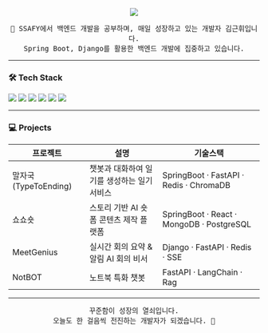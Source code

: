 <p align="center">
  <img src="https://capsule-render.vercel.app/api?type=waving&color=gradient&height=180&section=header&text=Hi!%20I'm%20김근휘&fontSize=40&fontColor=ffffff" />
</p>

<p align="center">
  <samp>
    🌱 SSAFY에서 백엔드 개발을 공부하며, 매일 성장하고 있는 개발자 김근휘입니다.<br>
    Spring Boot, Django를 활용한 백엔드 개발에 집중하고 있습니다.
  </samp>
</p>

---

### 🛠️ Tech Stack
<p>
  <img src="https://img.shields.io/badge/Java-007396?style=flat&logo=java&logoColor=white"/>
  <img src="https://img.shields.io/badge/Spring Boot-6DB33F?style=flat&logo=springboot&logoColor=white"/>
  <img src="https://img.shields.io/badge/Django-092E20?style=flat&logo=django&logoColor=white"/>
  <img src="https://img.shields.io/badge/MySQL-4479A1?style=flat&logo=mysql&logoColor=white"/>
  <img src="https://img.shields.io/badge/Redis-DC382D?style=flat&logo=redis&logoColor=white"/>
  <img src="https://img.shields.io/badge/Docker-2496ED?style=flat&logo=docker&logoColor=white"/>
</p>

---


### 💻 Projects

| 프로젝트 | 설명 | 기술스택 |
|----------|------|----------|
| 말자국 (TypeToEnding) | 챗봇과 대화하여 일기를 생성하는 일기 서비스 | SpringBoot · FastAPI · Redis · ChromaDB |
| 쇼쇼숏 | 스토리 기반 AI 숏폼 콘텐츠 제작 플랫폼 | SpringBoot · React · MongoDB · PostgreSQL |
| MeetGenius | 실시간 회의 요약 & 알림 AI 회의 비서 | Django · FastAPI · Redis · SSE |
| NotBOT | 노트북 특화 챗봇 | FastAPI · LangChain · Rag |

---

<p align="center">
  <samp>
    꾸준함이 성장의 열쇠입니다. <br>오늘도 한 걸음씩 전진하는 개발자가 되겠습니다. 🌱
  </samp>
</p>
